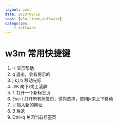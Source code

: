 ```yaml
---
layout: post
date: 2020-09-16
tags: [w3m,linux,software]
categories:
    - software
---
```

# w3m 常用快捷键



1. H  显示帮助 
2. q  退出，会有提示的 
3. j,k,l,h 移动光标 
4. J/K  向下/向上滚屏 
5. T   打开一个新标签页 
6. Esc-t 打开所有标签页，供你选择，使用jk来上下移动
7. U   输入新的网址 
8. B   后退 
9. Ctrl+q 关闭当前标签页